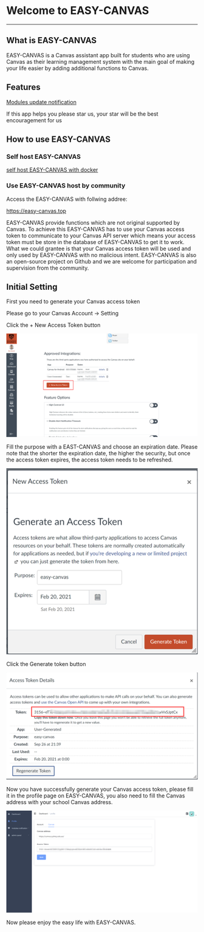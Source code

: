 # Welcome to EASY-CANVAS
----
## What is EASY-CANVAS
EASY-CANVAS is a Canvas assistant app built for students who are using Canvas as their learning management
system with the main goal of making your life easier by adding additional functions to Canvas.


## Features

[Modules update notification](https://github.com/chunsiyang/easy-canvas/tree/master/markdown/MODULES_UPDATA_NOTIFICATION_README.md)


If this app helps you please star us, your star will be the best encouragement for us

## How to use EASY-CANVAS

### Self host EASY-CANVAS

[self host EASY-CANVAS with docker](https://github.com/chunsiyang/easy-canvas/tree/master/docker)

### Use EASY-CANVAS host by community

Access the EASY-CANVAS with follwing addree:

https://easy-canvas.top

EASY-CANVAS provide functions which are not original supported by Canvas. To achieve this EASY-CANVAS has to use
your Canvas access token to communicate to your Canvas API server which means your access token must be store in
the database of EASY-CANVAS to get it to work. What we could grantee is that your Canvas access token will be used 
and only used by EASY-CANVAS with no malicious intent. EASY-CANVAS is also an open-source project on Github and we
are welcome for participation and supervision from the community.

## Initial Setting
First you need to generate your Canvas access token

Please go to your Canvas Account -> Setting

Click the + New Access Token button

![](https://raw.githubusercontent.com/chunsiyang/easy-canvas/master/img/token1.png)

Fill the purpose with a EAST-CANVAS and choose an expiration date. Please note that the shorter the expiration date, 
the higher the security, but once the access token expires, the access token needs to be refreshed.

![](https://raw.githubusercontent.com/chunsiyang/easy-canvas/master/img/token2.png)

Click the Generate token button

![](https://raw.githubusercontent.com/chunsiyang/easy-canvas/master/img/token3.png)

Now you have successfully generate your Canvas access token, please fill it in the profile page on EASY-CANVAS, you also need to fill the 
Canvas address with your school Canvas address.

![](https://raw.githubusercontent.com/chunsiyang/easy-canvas/master/img/profile.png)

Now please enjoy the easy life with EASY-CANVAS.


